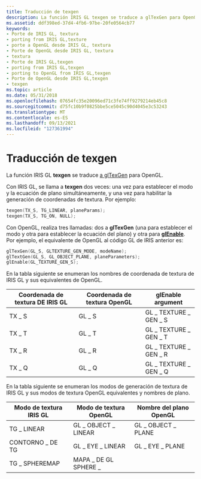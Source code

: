 ```yaml
---
title: Traducción de texgen
description: La función IRIS GL texgen se traduce a glTexGen para OpenGL.
ms.assetid: ddf398ed-37d4-4fb6-97be-20fe0564cb77
keywords:
- Porte de IRIS GL, textura
- porting from IRIS GL,texture
- porte a OpenGL desde IRIS GL, textura
- Porte de OpenGL desde IRIS GL, textura
- textura
- Porte de IRIS GL,texgen
- porting from IRIS GL,texgen
- porting to OpenGL from IRIS GL,texgen
- Porte de OpenGL desde IRIS GL,texgen
- texgen
ms.topic: article
ms.date: 05/31/2018
ms.openlocfilehash: 07654fc35e20096ed71c3fe74ff9279214eb45c8
ms.sourcegitcommit: d75fc10b9f0825bbe5ce5045c90d4045e3c53243
ms.translationtype: MT
ms.contentlocale: es-ES
ms.lasthandoff: 09/13/2021
ms.locfileid: "127361994"
---
```

# <a name="translating-texgen"></a>Traducción de texgen

La función IRIS GL **texgen** se traduce [a glTexGen](gltexgen-functions.md) para OpenGL.

Con IRIS GL, se llama a **texgen** dos veces: una vez para establecer el modo y la ecuación de plano simultáneamente, y una vez para habilitar la generación de coordenadas de textura. Por ejemplo:


```C++
texgen(TX_S, TG_LINEAR, planeParams); 
texgen(TX_S, TG_ON, NULL);
```



Con OpenGL, realiza tres llamadas: dos a **glTexGen** (una para establecer el modo y otra para establecer la ecuación del plano) y otra para [**glEnable**](glenable.md). Por ejemplo, el equivalente de OpenGL al código GL de IRIS anterior es:


```C++
glTexGen(GL_S, GLTEXTURE_GEN_MODE, modeName); 
glTextGen(GL_S, GL_OBJECT_PLANE, planeParameters); 
glEnable(GL_TEXTURE_GEN_S);
```



En la tabla siguiente se enumeran los nombres de coordenada de textura de IRIS GL y sus equivalentes de OpenGL.



| Coordenada de textura DE IRIS GL | Coordenada de textura OpenGL | glEnable argument   |
|----------------------------|---------------------------|---------------------|
| TX \_ S                      | GL \_ S                     | GL \_ TEXTURE \_ GEN \_ S |
| TX \_ T                      | GL \_ T                     | GL \_ TEXTURE \_ GEN \_ T |
| TX \_ R                      | GL \_ R                     | GL \_ TEXTURE \_ GEN \_ R |
| TX \_ Q                      | GL \_ Q                     | GL \_ TEXTURE \_ GEN \_ Q |



 

En la tabla siguiente se enumeran los modos de generación de textura de IRIS GL y sus modos de textura OpenGL equivalentes y nombres de plano.



| Modo de textura IRIS GL | Modo de textura OpenGL | Nombre del plano OpenGL |
|----------------------|---------------------|-------------------|
| TG \_ LINEAR           | GL \_ OBJECT \_ LINEAR  | GL \_ OBJECT \_ PLANE |
| CONTORNO \_ DE TG          | GL \_ EYE \_ LINEAR     | GL \_ EYE \_ PLANE    |
| TG \_ SPHEREMAP        | MAPA \_ DE GL SPHERE \_     |                   |



 

 

 




